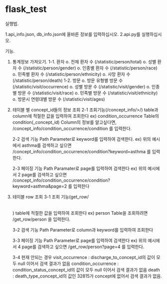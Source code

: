 # flask_test

실행법.

1.api_info.json, db_info.json에 올바른 정보를 입력하십시오.
2.api.py를 실행하십시오.

기능.

1. 통계정보 가져오기.
   1-1. 환자
      o. 전체 환자 수  (/statistic/person/total)
      o. 성별 환자 수  (/statistic/person/gender) 
      o. 인종별 환자 수 (/statistic/person/race)
      o. 민족별 환자 수 (/statistic/person/ethnicity)
      o. 사망 환자 수  (/statistic/person/death)
   1-2. 방문
      o. 방문 유형별 방문 수 (/statistic/visit/occurrence)
      o. 성별 방문 수      (/statistic/visit/gender)
      o. 인종별 방문 수    (/statistic/visit/race)
      o. 민족별 방문 수    (/statistic/visit/ethnicity)
      o. 방문시 연령대별 방문 수  (/statistic/visit/ages)
   
2. 테이블 별 concept_id들의 정보 조회 
   2-1 조회기능(/concept_info/<table>>/<column>)
      table과 column에 적절한 값을 입력하여 조회한다
      ex) condition_occurrence Table의 condition(_concept_id) Column의 정보를 알고싶다면, /concept_info/condition_occurrence/condition 를 입력한다.
   
   2-2 검색 기능
      Path Parameter로 keyword를 입력하여 검색한다.
      ex) 위의 예시에서 asthma를 검색하고 싶으면 /concept_info/condition_occurrence/condition?keyword=asthma 를 입력한다.
   
   2-3 페이징 기능
      Path Paramater로 page를 입력하여 검색한다
      ex) 위의 예시에서 2 page를 검색하고 싶으면 /concept_info/condition_occurrence/condition?keyword=asthma&page=2 를 입력한다
   
   
   
3. 테이블 row 조회
   3-1 조회 기능(get_row/<table>)
      table에 적절한 값을 입력하여 조회한다
      ex) person Table을 조회하려면 /get_row/person 을 입력한다.

   3-2 검색 기능
      Path Parameter로 column과 keyword를 입력하여 조회한다

   3-3 페이징 기능
      Path Parameter로 page를 입력하여 검색한다
      ex) 위의 예시에서 4 page를 검색하고 싶으면 /get_row/person?page=4 를 입력한다.
   
   3-4 현재 안되는 경우
      visit_occurrence : discharge_to_concept_id의 값이 모두 null 이어서 검색 결과가 없음
      condition_occurrence : condition_status_concept_id의 값이 모두 null 이어서 검색 결과가 없음
      death : death_type_concept_id의 값인 32815가 concept에 없어서 검색 결과가 없음.